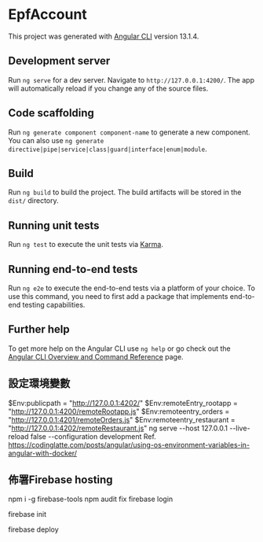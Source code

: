 # EpfAccount

This project was generated with [Angular CLI](https://github.com/angular/angular-cli) version 13.1.4.

## Development server

Run `ng serve` for a dev server. Navigate to `http://127.0.0.1:4200/`. The app will automatically reload if you change any of the source files.

## Code scaffolding

Run `ng generate component component-name` to generate a new component. You can also use `ng generate directive|pipe|service|class|guard|interface|enum|module`.

## Build

Run `ng build` to build the project. The build artifacts will be stored in the `dist/` directory.

## Running unit tests

Run `ng test` to execute the unit tests via [Karma](https://karma-runner.github.io).

## Running end-to-end tests

Run `ng e2e` to execute the end-to-end tests via a platform of your choice. To use this command, you need to first add a package that implements end-to-end testing capabilities.

## Further help

To get more help on the Angular CLI use `ng help` or go check out the [Angular CLI Overview and Command Reference](https://angular.io/cli) page.

## 設定環境變數
$Env:publicpath = "http://127.0.0.1:4202/"
$Env:remoteEntry_rootapp = "http://127.0.0.1:4200/remoteRootapp.js"
$Env:remoteentry_orders = "http://127.0.0.1:4201/remoteOrders.js"
$Env:remoteentry_restaurant = "http://127.0.0.1:4202/remoteRestaurant.js"
ng serve --host 127.0.0.1 --live-reload false --configuration development
Ref. https://codinglatte.com/posts/angular/using-os-environment-variables-in-angular-with-docker/

## 佈署Firebase hosting
npm i -g firebase-tools
npm audit fix
firebase login

firebase init

firebase deploy
